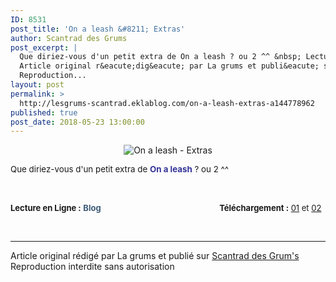 ```yaml
---
ID: 8531
post_title: 'On a leash &#8211; Extras'
author: Scantrad des Grums
post_excerpt: |
  Que diriez-vous d'un petit extra de On a leash ? ou 2 ^^ &nbsp; Lecture en Ligne : &nbsp; Blog&nbsp; &nbsp; &nbsp; &nbsp; &nbsp; &nbsp; &nbsp; &nbsp; &nbsp; &nbsp; &nbsp; &nbsp; &nbsp; &nbsp; &nbsp; &nbsp; &nbsp; &nbsp; &nbsp; &nbsp; &nbsp; &nbsp; &nbsp; &nbsp; &nbsp; &nbsp;&nbsp;&nbsp; T&eacute;l&eacute;chargement : &nbsp; 01 &nbsp;et 02 &nbsp;
  Article original r&eacute;dig&eacute; par La grums et publi&eacute; sur Scantrad des Grum's
  Reproduction...
layout: post
permalink: >
  http://lesgrums-scantrad.eklablog.com/on-a-leash-extras-a144778962
published: true
post_date: 2018-05-23 13:00:00
---
```

<p style="text-align: center;"><img src="http://ekladata.com/5y1Axbch1_4SERy3wgrxPqd74o8.png" alt="On a leash - Extras"/></p>
<p><span style="font-size: 10pt;">Que diriez-vous d'un petit extra de <span style="color: #333399;"><strong>On a leash</strong></span> ? ou 2 ^^</span></p>
<p>&nbsp;</p>
<p><strong style="box-sizing: content-box; font-size: 13px; text-align: center;">Lecture en Ligne :</strong><span style="font-size: 13px; text-align: center;">&nbsp;</span><a style="background-color: transparent; box-sizing: content-box; color: #3d5a78; text-decoration: none; font-weight: bold; font-size: 13px; text-align: center;" href="http://lesgrums-lel.eklablog.com/on-a-leash-extra-1-g186092">Blog&nbsp;</a><span style="font-size: 13px; text-align: center;">&nbsp; &nbsp; &nbsp; &nbsp; &nbsp; &nbsp; &nbsp; &nbsp; &nbsp; &nbsp; &nbsp; &nbsp; &nbsp; &nbsp; &nbsp; &nbsp; &nbsp; &nbsp; &nbsp; &nbsp; &nbsp; &nbsp; &nbsp; &nbsp; &nbsp;&nbsp;&nbsp;</span><strong style="box-sizing: content-box; font-size: 13px; text-align: center;">T&eacute;l&eacute;chargement :</strong><span style="font-size: 13px; text-align: center;">&nbsp;<a href="http://www.mediafire.com/file/1p4jh6jbed7wtbf/%28Les+Grum%27s%29+On+a+leash++extra+1.zip">01</a>&nbsp;et <a href="http://www.mediafire.com/file/6lbmzc66d5efxmr/%28Les+Grum%27s%29+On+a+leash+extra+2.zip">02</a></span>&nbsp;</p><br /><hr />Article original rédigé par La grums et publié sur <a href="http://lesgrums-scantrad.eklablog.com/">Scantrad des Grum's</a> <br /> Reproduction interdite sans autorisation